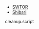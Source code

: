 ---
---

<!-- Make sure to git config user.name && user.email -->

- [SWTOR](/swtor)
- [Shibari](/shibari)

cleanup.script

